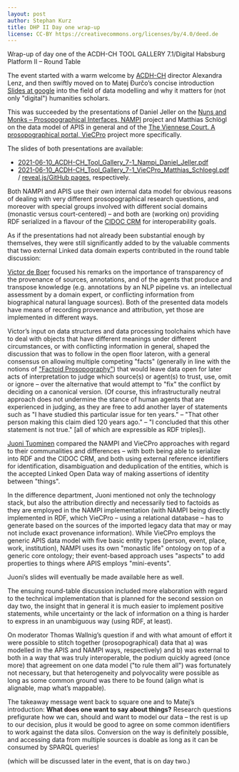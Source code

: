```yaml
---
layout: post
author: Stephan Kurz
title: DHP II Day one wrap-up
license: CC-BY https://creativecommons.org/licenses/by/4.0/deed.de
---
```


Wrap-up of day one of the ACDH-CH TOOL GALLERY 7.1/Digital Habsburg Platform II – Round Table

The event started with a warm welcome by [ACDH-CH](https://acdh.oeaw.ac.at/) director Alexandra Lenz, and then swiftly moved on to Matej Đurčo’s concise introduction [Slides at google](https://docs.google.com/presentation/d/1fZ8Oh3__fL8ZI3qka3LBomFoN8BvDAVW/edit#slide=id.p1) into the field of data modelling and why it matters for (not only "digital") humanities scholars. 

This was succeeded by the presentations of Daniel Jeller on the [Nuns and Monks – Prosopographical Interfaces, NAMPI](https://nampi.icar-us.eu/) project and Matthias Schlögl on the data model of APIS in general and of the [The Viennese Court. A prosopographical portal, VieCPro](https://viecpro.oeaw.ac.at/) project more specifically. 

The slides of both presentations are available:

- [2021-06-10_ACDH-CH_Tool_Gallery_7-1_Nampi_Daniel_Jeller.pdf](../resources/2021-06-10_ACDH-CH_Tool_Gallery_7-1_Nampi_Daniel_Jeller.pdf)
- [2021-06-10_ACDH-CH_Tool_Gallery_7-1_VieCPro_Matthias_Schloegl.pdf](../resources/2021-06-10_ACDH-CH_Tool_Gallery_7-1_VieCPro_Matthias_Schloegl.pdf) / [reveal.js/GitHub pages](https://sennierer.github.io/viecpro_toolgallery_presentation_2021/), respectively.

Both NAMPI and APIS use their own internal data model for obvious reasons of dealing with very different prosopographical research questions, and moreover with special groups involved with different social domains (monastic versus court-centered) – and both are (working on) providing RDF serialized in a flavour of the [CIDOC CRM](http://www.cidoc-crm.org/) for interoperability goals. 

As if the presentations had not already been substantial enough by themselves, they were still significantly added to by the valuable comments that two external Linked data domain experts contributed in the round table discussion: 

[Victor de Boer](http://www.victordeboer.com/) focused his remarks on the importance of transparency of the provenance of sources, annotations, and of the agents that produce and transpose knowledge (e.g. annotations by an NLP pipeline vs. an intellectual assessment by a domain expert, or conflicting information from biographical natural language sources). Both of the presented data models have means of recording provenance and attribution, yet those are implemented in different ways. 

Victor’s input on data structures and data processing toolchains which have to deal with objects that have different meanings under different circumstances, or with conflicting information in general, shaped the discussion that was to follow in the open floor lateron, with a general consensus on allowing multiple competing "facts" (generally in line with the notions of ["Factoid Prosopography"](https://www.kcl.ac.uk/factoid-prosopography)) that would leave data open for later acts of interpretation to judge which source(s) or agent(s) to trust, use, omit or ignore – over the alternative that would attempt to "fix" the conflict by deciding on a canonical version. (Of course, this infrastructurally neutral approach does not undermine the stance of human agents that are experienced in judging, as they are free to add another layer of statements such as "I have studied this particular issue for ten years." – "That other person making this claim died 120 years ago." – "I concluded that this other statement is not true." [all of which are expressible as RDF triples]).

[Juoni Tuominen](https://research.aalto.fi/en/persons/jouni-tuominen) compared the NAMPI and VieCPro approaches with regard to their communalities and differences – with both being able to serialize into RDF and the CIDOC CRM, and both using external reference identifiers for identification, disambiguation and deduplication of the entities, which is the accepted Linked Open Data way of making assertions of identity between "things". 

In the difference department, Juoni mentioned not only the technology stack, but also the attribution directly and necessarily tied to factoids as they are employed in the NAMPI implementation (with NAMPI being directly implemented in RDF, which VieCPro – using a relational database – has to generate based on the sources of the imported legacy data that may or may not include exact provenance information). While VieCPro employs the generic APIS data model with five basic entity types (person, event, place, work, institution), NAMPI uses its own "monastic life" ontology on top of a generic core ontology; their event-based approach uses "aspects" to add properties to things where APIS employs "mini-events".  

Juoni’s slides will eventually be made available here as well. 

The ensuing round-table discussion included more elaboration with regard to the technical implementation that is planned for the second session on day two, the insight that in general it is much easier to implement positive statements, while uncertainty or the lack of information on a thing is harder to express in an unambiguous way (using RDF, at least). 

On moderator Thomas Wallnig’s question if and with what amount of effort it were possible to stitch together (prosopographical) data that a) was modelled in the APIS and NAMPI ways, respectively) and b) was external to both in a way that was truly interoperable, the podium quickly agreed (once more) that agreement on one data model ("to rule them all") was fortunately not necessary, but that heterogeneity and polyvocality were possible as long as some common ground was there to be found (align what is alignable, map what’s mappable). 

The takeaway message went back to square one and to Matej’s introduction: **What does one want to say about things?** Research questions prefigurate how we can, should and want to model our data – the rest is up to our decision, plus it would be good to agree on some common identifiers to work against the data silos. Conversion on the way is definitely possible, and accessing data from multiple sources is doable as long as it can be consumed by SPARQL queries! 

(which will be discussed later in the event, that is on day two.)
